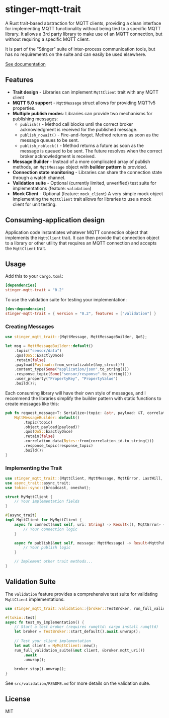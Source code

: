 # stinger-mqtt-trait

A Rust trait-based abstraction for MQTT clients, providing a clean interface for implementing MQTT functionality without being tied to a specific MQTT library.  It allows a 3rd party library to make use of an MQTT connection, but without requiring a specific MQTT client.

It is part of the "Stinger" suite of inter-process communication tools, but has no requirements on the suite and can easily be used elsewhere.

[See documentation](https://docs.rs/stinger-mqtt-trait/latest/stinger_mqtt_trait/)

## Features

- **Trait design** - Libraries can implement `MqttClient` trait with any MQTT client
- **MQTT 5.0 support** - `MqttMessage` struct allows for providing MQTTv5 properties.
- **Multiple publish modes**: Libraries can provide two mechanisms for publishing messages:
  - `publish()` - Method call blocks until the correct broker acknowledgment is received for the published message.
  - `publish_nowait()` - Fire-and-forget.  Method returns as soon as the message queues to be sent.
  - `publish_noblock()` - Method returns a future as soon as the message is queued to be sent.  The future resolves when the correct broker acknowledgment is received.
- **Message Builder** - Instead of a more complicated array of publish methods, an `MqttMessage` object with **builder pattern** is provided.  
- **Connection state monitoring** - Libraries can share the connection state through a watch channel.
- **Validation suite** - Optional (currently limited, unverified) test suite for implementations (feature: `validation`)
- **Mock Client** - Optional (feature: `mock_client`) A very simple mock object implementing the `MqttClient` trait allows for libraries to use a mock client for unit testing.

## Consuming-application design

Application code instantiates whatever MQTT connection object that implements the `MqttClient` trait.  It can then provide that connection object to a library or other utility that requires an MQTT connection and accepts the `MqttClient` trait.

## Usage

Add this to your `Cargo.toml`:

```toml
[dependencies]
stinger-mqtt-trait = "0.2"
```

To use the validation suite for testing your implementation:

```toml
[dev-dependencies]
stinger-mqtt-trait = { version = "0.2", features = ["validation"] }
```

### Creating Messages

```rust
use stinger_mqtt_trait::{MqttMessage, MqttMessageBuilder, QoS};

let msg = MqttMessageBuilder::default()
    .topic("sensor/data")
    .qos(QoS::ExactlyOnce)
    .retain(false)
    .payload(Payload::from_serializable(&my_struct)?)
    .content_type(Some("application/json".to_string()))
    .response_topic(Some("sensor/response".to_string()))
    .user_property("PropertyKey", "PropertyValue")
    .build()?;
```

Each consuming library will have their own style of messages, and I recommend the libraries simplify the builder pattern with static functions to create messages like this:

```rust
pub fn request_message<T: Serialize>(topic: &str, payload: &T, correlation_id: Uuid, response_topic: String) -> Result<MqttMessage> {
    MqttMessageBuilder::default()
        .topic(topic)
        .object_payload(payload)?
        .qos(QoS::ExactlyOnce)
        .retain(false)
        .correlation_data(Bytes::from(correlation_id.to_string()))
        .response_topic(response_topic)
        .build()?
}
```

### Implementing the Trait

```rust
use stinger_mqtt_trait::{MqttClient, MqttMessage, MqttError, LastWill, QoS};
use async_trait::async_trait;
use tokio::sync::{broadcast, oneshot};

struct MyMqttClient {
    // Your implementation fields
}

#[async_trait]
impl MqttClient for MyMqttClient {
    async fn connect(&mut self, uri: String) -> Result<(), MqttError> {
        // Your connection logic
    }

    async fn publish(&mut self, message: MqttMessage) -> Result<MqttPublishSuccess, MqttError> {
        // Your publish logic
    }

    // Implement other trait methods...
}
```

## Validation Suite

The `validation` feature provides a comprehensive test suite for validating `MqttClient` implementations:

```rust
use stinger_mqtt_trait::validation::{broker::TestBroker, run_full_validation_suite};

#[tokio::test]
async fn test_my_implementation() {
    // Start a test broker (requires rumqttd: cargo install rumqttd)
    let broker = TestBroker::start_default().await.unwrap();
    
    // Test your client implementation
    let mut client = MyMqttClient::new();
    run_full_validation_suite(&mut client, &broker.mqtt_uri())
        .await
        .unwrap();
    
    broker.stop().unwrap();
}
```

See `src/validation/README.md` for more details on the validation suite.

## License

MIT


